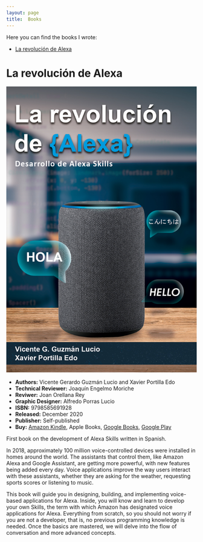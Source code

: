 ```yaml
---
layout: page
title:  Books
---
```

Here you can find the books I wrote:

- [La revolución de Alexa](https://www.amazon.com.mx/dp/B08R8X5QM5)

# La revolución de Alexa

 ![image](/assets/img/books/la_revolucion_de_alexa.jpg)

* **Authors:** Vicente Gerardo Guzmán Lucio and Xavier Portilla Edo
* **Technical Reviewer:** Joaquín Engelmo Moriche
* **Reviwer:** Joan Orellana Rey
* **Graphic Designer:** Alfredo Porras Lucio
* **ISBN:** 9798585691928
* **Released:** December 2020
* **Publisher:** Self-published
* **Buy:** [Amazon Kindle](https://www.amazon.es/dp/B08R8X5QM5), Apple Books, [Google Books](https://books.google.es/books/about?id=u6AQEAAAQBAJ), [Google Play](https://play.google.com/store/books/details?id=u6AQEAAAQBAJ)

First book on the development of Alexa Skills written in Spanish.

In 2018, approximately 100 million voice-controlled devices were installed in homes around the world. The assistants that control them, like Amazon Alexa and Google Assistant, are getting more powerful, with new features being added every day. Voice applications improve the way users interact with these assistants, whether they are asking for the weather, requesting sports scores or listening to music.

This book will guide you in designing, building, and implementing voice-based applications for Alexa. Inside, you will know and learn to develop your own Skills, the term with which Amazon has designated voice applications for Alexa. Everything from scratch, so you should not worry if you are not a developer, that is, no previous programming knowledge is needed. Once the basics are mastered, we will delve into the flow of conversation and more advanced concepts.
